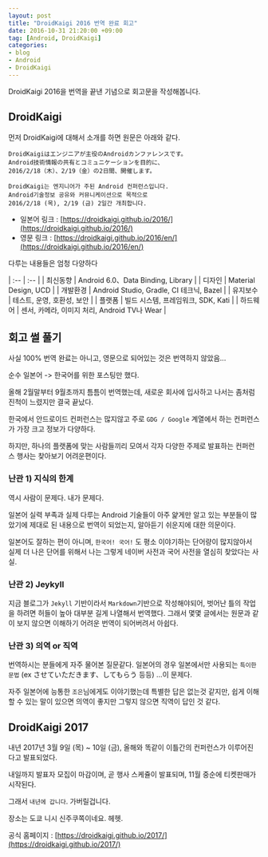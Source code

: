 ```yaml
---
layout: post
title: "DroidKaigi 2016 번역 완료 회고"
date: 2016-10-31 21:20:00 +09:00
tag: [Android, DroidKaigi]
categories:
- blog
- Android
- DroidKaigi
---
```


DroidKaigi 2016을 번역을 끝낸 기념으로 회고문을 작성해봅니다.

<!--more-->

## DroidKaigi

먼저 DroidKaigi에 대해서 소개를 하면 원문은 아래와 같다.

```
DroidKaigiはエンジニアが主役のAndroidカンファレンスです。
Android技術情報の共有とコミュニケーションを目的に、
2016/2/18（木）、2/19（金）の2日間、開催します。

DroidKaigi는 엔지니어가 주된 Android 컨퍼런스입니다.
Android기술정보 공유와 커뮤니케이션으로 목적으로
2016/2/18 (목), 2/19 (금) 2일간 개최합니다.
```

- 일본어 링크 : [https://droidkaigi.github.io/2016/](https://droidkaigi.github.io/2016/)
- 영문 링크 : [https://droidkaigi.github.io/2016/en/](https://droidkaigi.github.io/2016/en/)

다루는 내용들은 엄청 다양하다

| :-- | :-- |
| 최신동향 | Android 6.0、Data Binding, Library |
| 디자인 | Material Design, UCD |
| 개발환경 | Android Studio, Gradle, CI 테크닉, Bazel |
| 유지보수 | 테스트, 운영, 호환성, 보안 |
| 플랫폼 | 빌드 시스템, 프레임워크, SDK, Kati |
| 하드웨어 | 센서, 카메라, 이미지 처리, Android TV나 Wear |

## 회고 썰 풀기

사실 100% 번역 완료는 아니고, 영문으로 되어있는 것은 번역하지 않았음...

순수 일본어 -> 한국어를 위한 포스팅만 했다.

올해 2월말부터 9월초까지 틈틈이 번역했는데, 새로운 회사에 입사하고 나서는 좀처럼 진척이 느렸지만 결국 끝났다.

한국에서 안드로이드 컨퍼런스는 많지않고 주로 `GDG / Google` 계열에서 하는 컨퍼런스가 가장 크고 정보가 다양하다.

하지만, 하나의 플랫폼에 맞는 사람들끼리 모여서 각자 다양한 주제로 발표하는 컨퍼런스 행사는 찾아보기 어려운편이다.

### 난관 1) 지식의 한계

역시 사람이 문제다. 내가 문제다.

일본어 실력 부족과 실제 다루는 Android 기술들이 아주 얉게만 알고 있는 부분들이 많았기에 제대로 된 내용으로 번역이 되었는지, 알아듣기 쉬운지에 대한 의문이다.

일본어도 잘하는 편이 아니며, `한국어! 국어!` 도 평소 이야기하는 단어량이 많지않아서 실제 더 나은 단어를 위해서 나는 그렇게 네이버 사전과 국어 사전을 열심히 찾았다는 사실.

### 난관 2) Jeykyll

지금 블로그가 `Jekyll` 기반이라서 `Markdown`기반으로 작성해야되어, 벗어난 틀의 작업을 하려면 허들이 높아 대부분 길게 나열해서 번역했다. 그래서 몇몇 글에서는 원문과 같이 보지 않으면 이해하기 어려운 번역이 되어버려서 아쉽다.

### 난관 3) 의역 or 직역

번역하시는 분들에게 자주 물어본 질문같다. 일본어의 경우 일본에서만 사용되는 `특이한 문법` (ex させていただきます、してもらう 등등) ...이 문제다.

자주 일본어에 능통한 `조은`님에게도 이야기했는데 특별한 답은 없는것 같지만, 쉽게 이해할 수 있는 말이 있으면 의역이 좋지만 그렇지 않으면 직역이 답인 것 같다.

## DroidKaigi 2017

내년 2017년 3월 9일 (목) ~ 10일 (금), 올해와 똑같이 이틀간의 컨퍼런스가 이루어진다고 발표되었다.

내일까지 발표자 모집이 마감이며, 곧 행사 스케쥴이 발표되며, 11월 중순에 티켓판매가 시작된다.

그래서 `내년에 갑니다`. 가버릴겁니다.

장소는 도쿄 니시 신주쿠쪽이네요. 헤헷.

공식 홈페이지 : [https://droidkaigi.github.io/2017/](https://droidkaigi.github.io/2017/)

